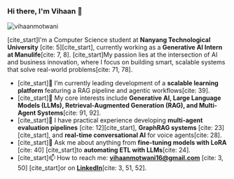 ### Hi there, I'm Vihaan 👋

<p align="left"> <img src="https://komarev.com/ghpvc/?username=VihaanMotwani&label=Profile%20views&color=0e75b6&style=flat" alt="vihaanmotwani" /> </p>

[cite_start]I'm a Computer Science student at **Nanyang Technological University** [cite: 5][cite_start], currently working as a **Generative AI Intern at Manulife**[cite: 7, 8]. [cite_start]My passion lies at the intersection of AI and business innovation, where I focus on building smart, scalable systems that solve real-world problems[cite: 71, 78].

- [cite_start]🔭 I’m currently leading development of a **scalable learning platform** featuring a RAG pipeline and agentic workflows[cite: 39].
- [cite_start]🌱 My core interests include **Generative AI, Large Language Models (LLMs), Retrieval-Augmented Generation (RAG), and Multi-Agent Systems**[cite: 91, 92].
- [cite_start]💼 I have practical experience developing **multi-agent evaluation pipelines** [cite: 12][cite_start], **GraphRAG systems** [cite: 23][cite_start], and **real-time conversational AI** for voice agents[cite: 28].
- [cite_start]💬 Ask me about anything from **fine-tuning models with LoRA** [cite: 40] [cite_start]to **automating ETL with LLMs**[cite: 24].
- [cite_start]📫 How to reach me: **vihaanmotwani16@gmail.com** [cite: 3, 50] [cite_start]or on [**LinkedIn**](https://www.linkedin.com/in/vihaanmotwani)[cite: 3, 51, 52].
